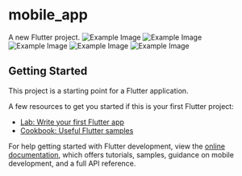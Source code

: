 # mobile_app

A new Flutter project.
![Example Image](https://github.com/Scarllet-hash/Podcast_Application_With_Flutter_And_itunes_api/blob/d3920f9b209dadcbb91c1c0ad52a99c6b98cb508/HomePage.png)
![Example Image](https://github.com/Scarllet-hash/Podcast_Application_With_Flutter_And_itunes_api/blob/d3920f9b209dadcbb91c1c0ad52a99c6b98cb508/NotificationHistory.png)
![Example Image](https://github.com/Scarllet-hash/Podcast_Application_With_Flutter_And_itunes_api/blob/d3920f9b209dadcbb91c1c0ad52a99c6b98cb508/CategoryPage.png)
![Example Image](https://github.com/Scarllet-hash/Podcast_Application_With_Flutter_And_itunes_api/blob/d3920f9b209dadcbb91c1c0ad52a99c6b98cb508/PodcastPage.png)
![Example Image](https://github.com/Scarllet-hash/Podcast_Application_With_Flutter_And_itunes_api/blob/d3920f9b209dadcbb91c1c0ad52a99c6b98cb508/PodcastPlay.png)


## Getting Started

This project is a starting point for a Flutter application.

A few resources to get you started if this is your first Flutter project:

- [Lab: Write your first Flutter app](https://docs.flutter.dev/get-started/codelab)
- [Cookbook: Useful Flutter samples](https://docs.flutter.dev/cookbook)

For help getting started with Flutter development, view the
[online documentation](https://docs.flutter.dev/), which offers tutorials,
samples, guidance on mobile development, and a full API reference.
